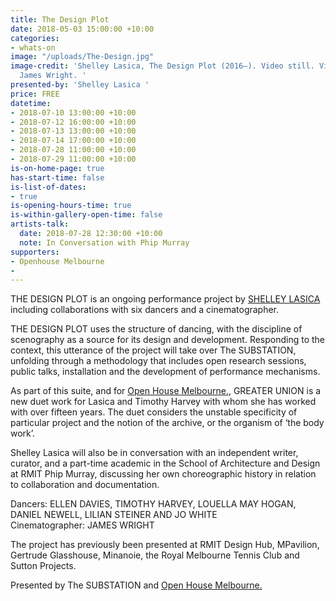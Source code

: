 ```yaml
---
title: The Design Plot
date: 2018-05-03 15:00:00 +10:00
categories:
- whats-on
image: "/uploads/The-Design.jpg"
image-credit: 'Shelley Lasica, The Design Plot (2016–). Video still. Videography by
  James Wright. '
presented-by: 'Shelley Lasica '
price: FREE
datetime:
- 2018-07-10 13:00:00 +10:00
- 2018-07-12 16:00:00 +10:00
- 2018-07-13 13:00:00 +10:00
- 2018-07-14 17:00:00 +10:00
- 2018-07-28 11:00:00 +10:00
- 2018-07-29 11:00:00 +10:00
is-on-home-page: true
has-start-time: false
is-list-of-dates:
- true
is-opening-hours-time: true
is-within-gallery-open-time: false
artists-talk:
  date: 2018-07-28 12:30:00 +10:00
  note: In Conversation with Phip Murray
supporters:
- Openhouse Melbourne
- 
---
```


THE DESIGN PLOT is an ongoing performance project by [SHELLEY LASICA](http://shelleylasica.com/) including collaborations with six dancers and a cinematographer.

THE DESIGN PLOT uses the structure of dancing, with the discipline of scenography as a source for its design and development. Responding to the context, this utterance of the project will take over The SUBSTATION, unfolding through a methodology that includes open research sessions, public talks, installation and the development of performance mechanisms.

As part of this suite, and for [Open House Melbourne.](https://www.openhousemelbourne.org/), GREATER UNION is a new duet work for Lasica and Timothy Harvey with whom she has worked with over fifteen years. The duet considers the unstable specificity of particular project and the notion of the archive, or the organism of ‘the body work’. 

Shelley Lasica will also be in conversation with an independent writer, curator, and a part-time academic in the School of Architecture and Design at RMIT Phip Murray, discussing her own choreographic history in relation to collaboration and documentation.

Dancers: ELLEN DAVIES, TIMOTHY HARVEY, LOUELLA MAY HOGAN, DANIEL NEWELL, LILIAN STEINER AND JO WHITE <br>
Cinematographer: JAMES WRIGHT

The project has previously been presented at RMIT Design Hub, MPavilion, Gertrude Glasshouse, Minanoie, the Royal Melbourne Tennis Club and Sutton Projects.

Presented by The SUBSTATION and [Open House Melbourne.](https://www.openhousemelbourne.org/) 